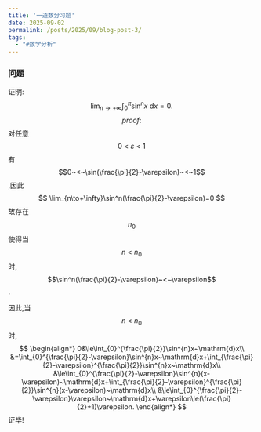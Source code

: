 ```yaml
---
title: '一道数分习题'
date: 2025-09-02
permalink: /posts/2025/09/blog-post-3/
tags:
  - "#数学分析"
---
```

### 问题

证明:
$$
\lim_{n\to+\infty}\int_{0}^{\pi}\sin^{n}x~\mathrm{d}x=0.
$$
$$proof:$$对任意$$0~<~\varepsilon~<~1$$有$$0~<~\sin(\frac{\pi}{2}-\varepsilon)~<~1$$,因此
$$
\lim_{n\to+\infty}\sin^n(\frac{\pi}{2}-\varepsilon)=0
$$
故存在$$n_0$$使得当$$n~<~n_0$$时,$$\sin^n(\frac{\pi}{2}-\varepsilon)~<~\varepsilon$$.

因此,当$$n~<~n_0$$时,
$$
\begin{align*}
0&\le\int_{0}^{\frac{\pi}{2}}\sin^{n}x~\mathrm{d}x\\
&=\int_{0}^{\frac{\pi}{2}-\varepsilon}\sin^{n}x~\mathrm{d}x+\int_{\frac{\pi}{2}-\varepsilon}^{\frac{\pi}{2}}\sin^{n}x~\mathrm{d}x\\
&\le\int_{0}^{\frac{\pi}{2}-\varepsilon}\sin^{n}(x-\varepsilon)~\mathrm{d}x+\int_{\frac{\pi}{2}-\varepsilon}^{\frac{\pi}{2}}\sin^{n}(x-\varepsilon)~\mathrm{d}x\\
&\le\int_{0}^{\frac{\pi}{2}-\varepsilon}\varepsilon~\mathrm{d}x+\varepsilon\le(\frac{\pi}{2}+1)\varepsilon.
\end{align*}
$$
证毕!

